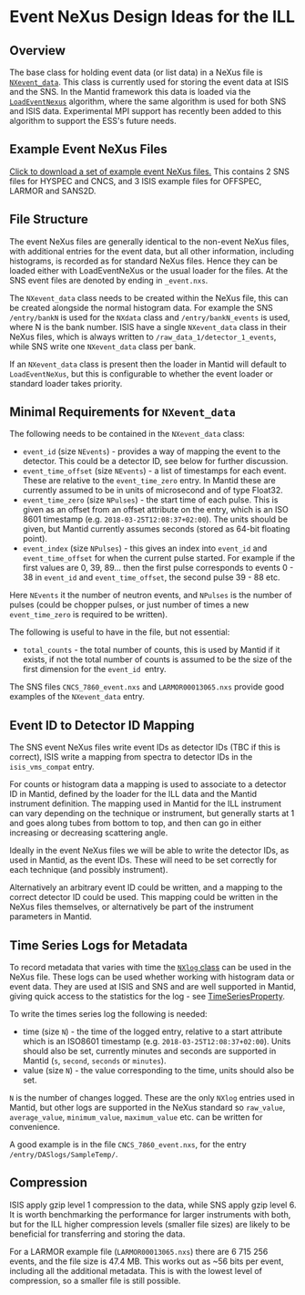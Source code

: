 # Event NeXus Design Ideas for the ILL

## Overview

The base class for holding event data (or list data) in a NeXus file is [`NXevent_data`](http://download.nexusformat.org/sphinx/classes/base_classes/NXevent_data.html). This class is currently used for storing the event data at ISIS and the SNS. In the Mantid framework this data is loaded via the [`LoadEventNexus`](http://docs.mantidproject.org/nightly/algorithms/LoadEventNexus-v1.html) algorithm, where the same algorithm is used for both SNS and ISIS data. Experimental MPI support has recently been added to this algorithm to support the ESS's future needs.

## Example Event NeXus Files

[Click to download a set of example event NeXus files.](https://www.dropbox.com/s/xod95lwrei4napw/Event%20NeXus%20Examples.zip?dl=1) This contains 2 SNS files for HYSPEC and CNCS, and 3 ISIS example files for OFFSPEC, LARMOR and SANS2D.

## File Structure

The event NeXus files are generally identical to the non-event NeXus files, with additional entries for the event data, but all other information, including histograms, is recorded as for standard NeXus files. Hence they can be loaded either with LoadEventNeXus or the usual loader for the files. At the SNS event files are denoted by ending in `_event.nxs`.

The `NXevent_data` class needs to be created within the NeXus file, this can be created alongside the normal histogram data. For example the SNS `/entry/bankN` is used for the `NXdata` class and `/entry/bankN_events` is used, where N is the bank number. ISIS have a single `NXevent_data` class in their NeXus files, which is always written to `/raw_data_1/detector_1_events`, while SNS write one `NXevent_data` class per bank.

If an `NXevent_data` class is present then the loader in Mantid will default to `LoadEventNeXus`, but this is configurable to whether the event loader or standard loader takes priority.

## Minimal Requirements for `NXevent_data`

The following needs to be contained in the `NXevent_data` class:

 * `event_id` (size `NEvents`) - provides a way of mapping the event to the detector. This could be a detector ID, see below for further discussion.
 * `event_time_offset` (size `NEvents`) - a list of timestamps for each event. These are relative to the `event_time_zero` entry. In Mantid these are currently assumed to be in units of microsecond and of type Float32.
 * `event_time_zero` (size `NPulses`) - the start time of each pulse. This is given as an offset from an offset attribute on the entry, which is an ISO 8601 timestamp (e.g. `2018-03-25T12:08:37+02:00`). The units should be given, but Mantid currently assumes seconds (stored as 64-bit floating point).
 * `event_index` (size `NPulses`) - this gives an index into `event_id` and `event_time_offset` for when the current pulse started. For example if the first values are 0, 39, 89... then the first pulse corresponds to events 0 - 38 in `event_id` and `event_time_offset`, the second pulse 39 - 88 etc.

Here `NEvents` it the number of neutron events, and `NPulses` is the number of pulses (could be chopper pulses, or just number of times a new `event_time_zero` is required to be written).

The following is useful to have in the file, but not essential:

 * `total_counts` - the total number of counts, this is used by Mantid if it exists, if not the total number of counts is assumed to be the size of the first dimension for the `event_id `entry.

The SNS files `CNCS_7860_event.nxs` and `LARMOR00013065.nxs` provide good examples of the `NXevent_data` entry.

## Event ID to Detector ID Mapping

The SNS event NeXus files write event IDs as detector IDs (TBC if this is correct), ISIS write a mapping from spectra to detector IDs in the `isis_vms_compat` entry.

For counts or histogram data a mapping is used to associate to a detector ID in Mantid, defined by the loader for the ILL data and the Mantid instrument definition. The mapping used in Mantid for the ILL instrument can vary depending on the technique or instrument, but generally starts at 1 and goes along tubes from bottom to top, and then can go in either increasing or decreasing scattering angle.

Ideally in the event NeXus files we will be able to write the detector IDs, as used in Mantid, as the event IDs. These will need to be set correctly for each technique (and possibly instrument).

Alternatively an arbitrary event ID could be written, and a mapping to the correct detector ID could be used. This mapping could be written in the NeXus files themselves, or alternatively be part of the instrument parameters in Mantid.

## Time Series Logs for Metadata

To record metadata that varies with time the [`NXlog` class](http://download.nexusformat.org/sphinx/classes/base_classes/NXlog.html) can be used in the NeXus file. These logs can be used whether working with histogram data or event data. They are used at ISIS and SNS and are well supported in Mantid, giving quick access to the statistics for the log - see [TimeSeriesProperty](http://docs.mantidproject.org/nightly/api/python/mantid/kernel/TimeSeriesProperty.html).

To write the times series log the following is needed:

 * time (size `N`) - the time of the logged entry, relative to a start attribute which is an ISO8601 timestamp (e.g. `2018-03-25T12:08:37+02:00`). Units should also be set, currently minutes and seconds are supported in Mantid (`s`, `second`, `seconds` or `minutes`).
 * value (size `N`) - the value corresponding to the time, units should also be set.

`N` is the number of changes logged. These are the only `NXlog` entries used in Mantid, but other logs are supported in the NeXus standard so `raw_value`, `average_value`, `minimum_value`, `maximum_value` etc. can be written for convenience.

A good example is in the file `CNCS_7860_event.nxs`, for the entry `/entry/DASlogs/SampleTemp/`.

## Compression

ISIS apply gzip level 1 compression to the data, while SNS apply gzip level 6. It is worth benchmarking the performance for larger instruments with both, but for the ILL higher compression levels (smaller file sizes) are likely to be beneficial for transferring and storing the data.

For a LARMOR example file (`LARMOR00013065.nxs`) there are 6 715 256 events, and the file size is 47.4 MB. This works out as ~56 bits per event, including all the additional metadata. This is with the lowest level of compression, so a smaller file is still possible.
